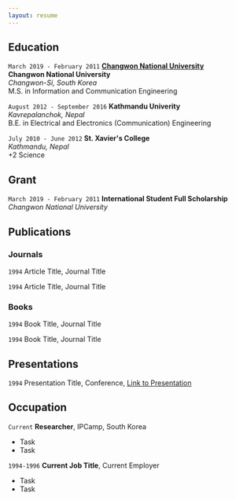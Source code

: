 ```yaml
---
layout: resume
---
```

<!-- #Currently

#Current Position Description -->

## Education

`March 2019 - February 2011`
[__Changwon National University__ ](https://www.changwon.ac.kr/eng)<br/>
__Changwon National University__ <br/>_Changwon-Si, South Korea_
<br/>M.S. in Information and Communication Engineering

`August 2012 - September 2016`
__Kathmandu Univerity__ <br/>_Kavrepalanchok, Nepal_
<br/>B.E. in Electrical and Electronics (Communication) Engineering

`July 2010 - June 2012`
__St. Xavier's College__ <br/>_Kathmandu, Nepal_
<br/>+2 Science

## Grant
 `March 2019 - February 2011`
__International Student Full Scholarship__ <br/>_Changwon National University_ 

## Publications

<!-- A list is also available [online](https://scholar.google.co.uk/citations?user=LTOTl0YAAAAJ) -->

### Journals

`1994`
Article Title, Journal Title

`1994`
Article Title, Journal Title

### Books

`1994`
Book Title, Journal Title

`1994`
Book Title, Journal Title


## Presentations

`1994`
Presentation Title, Conference, <a href="https://MyWebsite.tld/presentation1">Link to Presentation</a>


## Occupation

`Current`
__Researcher__, IPCamp, South Korea 

- Task
- Task

`1994-1996`
__Current Job Title__, Current Employer 

- Task
- Task



<!-- ### Footer

Last updated: May 2013 -->


